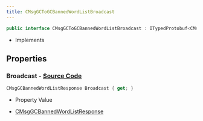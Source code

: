 ```yaml
---
title: CMsgGCToGCBannedWordListBroadcast
---
```


```csharp
public interface CMsgGCToGCBannedWordListBroadcast : ITypedProtobuf<CMsgGCToGCBannedWordListBroadcast>, INativeHandle
```

- Implements

## Properties

### **Broadcast** - [Source Code](https://github.com/swiftly-solution/swiftlys2/blob/main/managed/src/SwiftlyS2.Generated/Protobufs/Interfaces/CMsgGCToGCBannedWordListBroadcast.cs#L13)

```csharp
CMsgGCBannedWordListResponse Broadcast { get; }
```

- Property Value

- [CMsgGCBannedWordListResponse](/docs/api/shared/protobufdefinitions/cmsggcbannedwordlistresponse)

